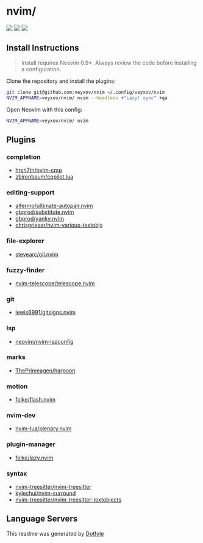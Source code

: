 # nvim/

<a href="https://dotfyle.com/veyxov/nvim"><img src="https://dotfyle.com/veyxov/nvim/badges/plugins?style=flat" /></a>
<a href="https://dotfyle.com/veyxov/nvim"><img src="https://dotfyle.com/veyxov/nvim/badges/leaderkey?style=flat" /></a>
<a href="https://dotfyle.com/veyxov/nvim"><img src="https://dotfyle.com/veyxov/nvim/badges/plugin-manager?style=flat" /></a>


## Install Instructions

 > Install requires Neovim 0.9+. Always review the code before installing a configuration.

Clone the repository and install the plugins:

```sh
git clone git@github.com:veyxov/nvim ~/.config/veyxov/nvim
NVIM_APPNAME=veyxov/nvim/ nvim --headless +"Lazy! sync" +qa
```

Open Neovim with this config:

```sh
NVIM_APPNAME=veyxov/nvim/ nvim
```

## Plugins

### completion

+ [hrsh7th/nvim-cmp](https://dotfyle.com/plugins/hrsh7th/nvim-cmp)
+ [zbirenbaum/copilot.lua](https://dotfyle.com/plugins/zbirenbaum/copilot.lua)
### editing-support

+ [altermo/ultimate-autopair.nvim](https://dotfyle.com/plugins/altermo/ultimate-autopair.nvim)
+ [gbprod/substitute.nvim](https://dotfyle.com/plugins/gbprod/substitute.nvim)
+ [gbprod/yanky.nvim](https://dotfyle.com/plugins/gbprod/yanky.nvim)
+ [chrisgrieser/nvim-various-textobjs](https://dotfyle.com/plugins/chrisgrieser/nvim-various-textobjs)
### file-explorer

+ [stevearc/oil.nvim](https://dotfyle.com/plugins/stevearc/oil.nvim)
### fuzzy-finder

+ [nvim-telescope/telescope.nvim](https://dotfyle.com/plugins/nvim-telescope/telescope.nvim)
### git

+ [lewis6991/gitsigns.nvim](https://dotfyle.com/plugins/lewis6991/gitsigns.nvim)
### lsp

+ [neovim/nvim-lspconfig](https://dotfyle.com/plugins/neovim/nvim-lspconfig)
### marks

+ [ThePrimeagen/harpoon](https://dotfyle.com/plugins/ThePrimeagen/harpoon)
### motion

+ [folke/flash.nvim](https://dotfyle.com/plugins/folke/flash.nvim)
### nvim-dev

+ [nvim-lua/plenary.nvim](https://dotfyle.com/plugins/nvim-lua/plenary.nvim)
### plugin-manager

+ [folke/lazy.nvim](https://dotfyle.com/plugins/folke/lazy.nvim)
### syntax

+ [nvim-treesitter/nvim-treesitter](https://dotfyle.com/plugins/nvim-treesitter/nvim-treesitter)
+ [kylechui/nvim-surround](https://dotfyle.com/plugins/kylechui/nvim-surround)
+ [nvim-treesitter/nvim-treesitter-textobjects](https://dotfyle.com/plugins/nvim-treesitter/nvim-treesitter-textobjects)
## Language Servers



 This readme was generated by [Dotfyle](https://dotfyle.com)
